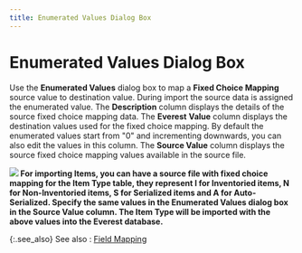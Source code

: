 ```yaml
---
title: Enumerated Values Dialog Box
---
```


# Enumerated Values Dialog Box


Use the **Enumerated Values**  dialog box to map a **Fixed Choice Mapping**  source value to destination value. During import the source data is assigned  the enumerated value. The **Description**  column displays the details of the source fixed choice mapping data. The  **Everest** **Value**  column displays the destination values used for the fixed choice mapping.  By default the enumerated values start from "0" and incrementing  downwards, you can also edit the values in this column. The **Source 
 Value** column displays the source fixed choice mapping values available  in the source file.


**![]({{site.utl_baseurl}}/img/example.gif) For  importing Items, you can have a source file with fixed choice mapping  for the Item Type table, they represent I for Inventoried items, N  for Non-Inventoried items, S for Serialized items and A for Auto-Serialized.  Specify the same values in the **Enumerated 
 Values** dialog box in the **Source 
 Value** column. The Item Type will be imported with the above values  into the **Everest** database.**


{:.see_also}
See also
: [Field  Mapping]({{site.utl_baseurl}}/db-utils/data-import/wizard/field-mapping/field_mapping_data_import_wizard_utility_content.html)
